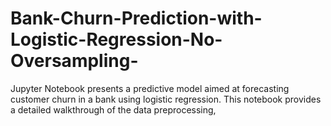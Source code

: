 # Bank-Churn-Prediction-with-Logistic-Regression-No-Oversampling-
Jupyter Notebook presents a predictive model aimed at forecasting customer churn in a bank using logistic regression. This notebook provides a detailed walkthrough of the data preprocessing,
